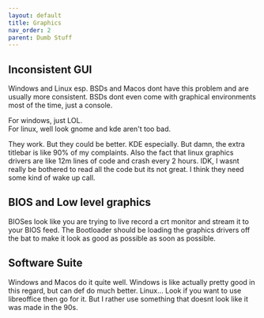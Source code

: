 ```yaml
---
layout: default
title: Graphics
nav_order: 2
parent: Dumb Stuff
---
```


## Inconsistent GUI

Windows and Linux esp. BSDs and Macos dont have this problem and are usually more consistent. BSDs dont even come with graphical environments most of the time, just a console. </br>

For windows, just LOL.<br/>
For linux, well look gnome and kde aren't too bad.<br/>

They work. But they could be better. KDE especially. But damn, the extra titlebar is like 90% of my complaints. Also the fact that linux graphics drivers are like 12m lines of code and crash every 2 hours. IDK, I wasnt really be bothered to read all the code but its not great. I think they need some kind of wake up call.

## BIOS and Low level graphics

BIOSes look like you are trying to live record a crt monitor and stream it to your BIOS feed. The Bootloader should be loading the graphics drivers off the bat to make it look as good as possible as soon as possible.

## Software Suite

Windows and Macos do it quite well. Windows is like actually pretty good in this regard, but can def do much better. Linux... Look if you want to use libreoffice then go for it. But I rather use something that doesnt look like it was made in the 90s.
